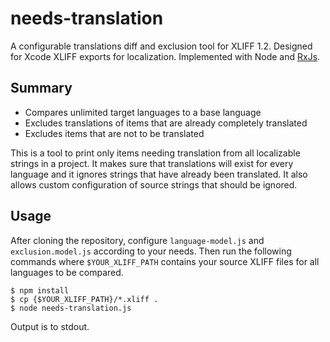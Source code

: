 # needs-translation

A configurable translations diff and exclusion tool for XLIFF 1.2. Designed for Xcode XLIFF
exports for localization. Implemented with Node and
[RxJs](https://github.com/Reactive-Extensions/RxJS).

## Summary

* Compares unlimited target languages to a base language
* Excludes translations of items that are already completely translated
* Excludes items that are not to be translated

This is a tool to print only items needing translation from all localizable strings in a project.
It makes sure that translations will exist for every language and it ignores strings that have
already been translated. It also allows custom configuration of source strings that should be
ignored.

## Usage

After cloning the repository, configure `language-model.js` and `exclusion.model.js` according to
your needs. Then run the following commands where `$YOUR_XLIFF_PATH` contains your source XLIFF
files for all languages to be compared.

    $ npm install
    $ cp {$YOUR_XLIFF_PATH}/*.xliff .
    $ node needs-translation.js

Output is to stdout.
